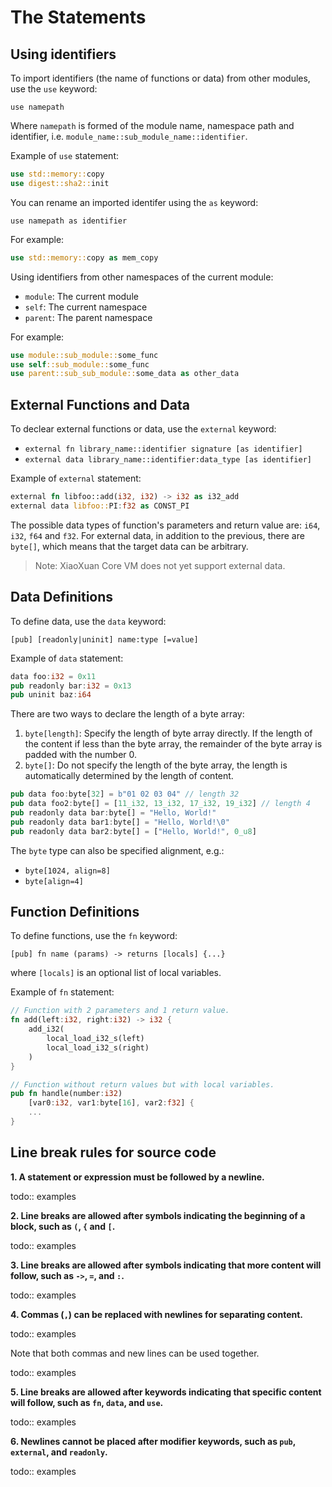# The Statements

## Using identifiers

To import identifiers (the name of functions or data) from other modules, use the `use` keyword:

`use namepath`

Where `namepath` is formed of the module name, namespace path and identifier, i.e. `module_name::sub_module_name::identifier`.

Example of `use` statement:

```rust
use std::memory::copy
use digest::sha2::init
```

You can rename an imported identifer using the `as` keyword:

`use namepath as identifier`

For example:

```rust
use std::memory::copy as mem_copy
```

Using identifiers from other namespaces of the current module:

- `module`: The current module
- `self`: The current namespace
- `parent`: The parent namespace

For example:

```rust
use module::sub_module::some_func
use self::sub_module::some_func
use parent::sub_sub_module::some_data as other_data
```

## External Functions and Data

To declear external functions or data, use the `external` keyword:

- `external fn library_name::identifier signature [as identifier]`
- `external data library_name::identifier:data_type [as identifier]`

Example of `external` statement:

```rust
external fn libfoo::add(i32, i32) -> i32 as i32_add
external data libfoo::PI:f32 as CONST_PI
```

The possible data types of function's parameters and return value are: `i64`, `i32`, `f64` and `f32`. For external data, in addition to the previous, there are `byte[]`, which means that the target data can be arbitrary.

> Note: XiaoXuan Core VM does not yet support external data.

## Data Definitions

To define data, use the `data` keyword:

`[pub] [readonly|uninit] name:type [=value]`

Example of `data` statement:

```rust
data foo:i32 = 0x11
pub readonly bar:i32 = 0x13
pub uninit baz:i64
```

There are two ways to declare the length of a byte array:

1. `byte[length]`: Specify the length of byte array directly. If the length of the content if less than the byte array, the remainder of the byte array is padded with the number 0.
2. `byte[]`: Do not specify the length of the byte array, the length is automatically determined by the length of content.

```rust
pub data foo:byte[32] = b"01 02 03 04" // length 32
pub data foo2:byte[] = [11_i32, 13_i32, 17_i32, 19_i32] // length 4
pub readonly data bar:byte[] = "Hello, World!"
pub readonly data bar1:byte[] = "Hello, World!\0"
pub readonly data bar2:byte[] = ["Hello, World!", 0_u8]

```

The `byte` type can also be specified alignment, e.g.:

- `byte[1024, align=8]`
- `byte[align=4]`

## Function Definitions

To define functions, use the `fn` keyword:

`[pub] fn name (params) -> returns [locals] {...}`

where `[locals]` is an optional list of local variables.

Example of `fn` statement:

```rust
// Function with 2 parameters and 1 return value.
fn add(left:i32, right:i32) -> i32 {
    add_i32(
        local_load_i32_s(left)
        local_load_i32_s(right)
    )
}

// Function without return values but with local variables.
pub fn handle(number:i32)
    [var0:i32, var1:byte[16], var2:f32] {
    ...
}
```

## Line break rules for source code

**1. A statement or expression must be followed by a newline.**

todo:: examples

**2. Line breaks are allowed after symbols indicating the beginning of a block, such as `(`, `{` and `[`.**

todo:: examples

**3. Line breaks are allowed after symbols indicating that more content will follow, such as `->`, `=`, and `:`.**

todo:: examples

**4. Commas (`,`) can be replaced with newlines for separating content.**

todo:: examples

Note that both commas and new lines can be used together.

todo:: examples

**5. Line breaks are allowed after keywords indicating that specific content will follow, such as `fn`, `data`, and `use`.**

todo:: examples

**6. Newlines cannot be placed after modifier keywords, such as `pub`, `external`, and `readonly`.**

todo:: examples
